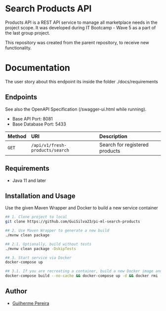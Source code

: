 # Search Products API

Products API is a REST API service to manage all marketplace needs in the project scope. It was developed during IT Bootcamp - Wave 5 as a part of the last group project.

This repository was created from the parent repository, to receive new functionality.

# Documentation

The user story about this endpoint its inside the folder ./docs/requirements

## Endpoints

See also the OpenAPI Specification (/swagger-ui.html while running).

- Base API Port: 8081
- Base Database Port: 5433

| Method   | URI       | Description    |
| :---------- | :--------- | :----------------------- |
| `GET` | `/api/v1/fresh-products/search` | Search for registered products |

## Requirements

- Java 11 and later

## Installation and Usage

Use the given Maven Wrapper and Docker to build a new service container

```bash
## 1. Clone project to local 
git clone https://github.com/GuiSilva23/pi-ml-search-products

## 2. Use Maven Wrapper to generate a new build  
./mvnw clean package

## 2.1. Optionally, build without tests 
./mvnw clean package -DskipTests

## 3. Start service via Docker 
docker-compose up

## 3.1. If you are recreating a container, build a new Docker image and delete the previous
docker-compose build --no-cache && docker-compose up -d && docker rmi -f $(docker images -f "dangling=true" -q)

```

## Author
- [Guilherme Pereira](https://github.com/GuiSilva23)
